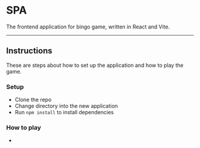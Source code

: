 # SPA

The frontend application for bingo game, written in React and Vite.

---

## Instructions

These are steps about how to set up the application and how to play the game.

### Setup

- Clone the repo
- Change directory into the new application
- Run `npm install` to install dependencies

### How to play

-
